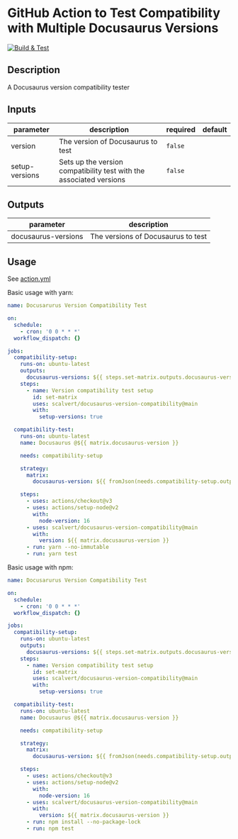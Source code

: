 # GitHub Action to Test Compatibility with Multiple Docusaurus Versions

[![Build & Test](https://github.com/scalvert/docusaurus-version-compatibility/actions/workflows/test.yml/badge.svg)](https://github.com/scalvert/docusaurus-version-compatibility/actions/workflows/test.yml)

<!-- action-docs-description -->
## Description

A Docusaurus version compatibility tester
<!-- action-docs-description -->

<!-- action-docs-inputs -->
## Inputs

| parameter | description | required | default |
| --- | --- | --- | --- |
| version | The version of Docusaurus to test | `false` |  |
| setup-versions | Sets up the version compatibility test with the associated versions | `false` |  |
<!-- action-docs-inputs -->

<!-- action-docs-outputs -->
## Outputs

| parameter | description |
| --- | --- |
| docusaurus-versions | The versions of Docusaurus to test |
<!-- action-docs-outputs -->

## Usage

See [action.yml](action.yml)

Basic usage with yarn:

```yaml
name: Docusarurus Version Compatibility Test

on:
  schedule:
    - cron: '0 0 * * *'
  workflow_dispatch: {}

jobs:
  compatibility-setup:
    runs-on: ubuntu-latest
    outputs:
      docusaurus-versions: ${{ steps.set-matrix.outputs.docusaurus-versions }}
    steps:
      - name: Version compatibility test setup
        id: set-matrix
        uses: scalvert/docusaurus-version-compatibility@main
        with:
          setup-versions: true

  compatibility-test:
    runs-on: ubuntu-latest
    name: Docusaurus @${{ matrix.docusaurus-version }}

    needs: compatibility-setup

    strategy:
      matrix:
        docusaurus-version: ${{ fromJson(needs.compatibility-setup.outputs.docusaurus-versions) }}

    steps:
      - uses: actions/checkout@v3
      - uses: actions/setup-node@v2
        with:
          node-version: 16
      - uses: scalvert/docusaurus-version-compatibility@main
        with:
          version: ${{ matrix.docusaurus-version }}
      - run: yarn --no-immutable
      - run: yarn test

```

Basic usage with npm:

```yaml
name: Docusarurus Version Compatibility Test

on:
  schedule:
    - cron: '0 0 * * *'
  workflow_dispatch: {}

jobs:
  compatibility-setup:
    runs-on: ubuntu-latest
    outputs:
      docusaurus-versions: ${{ steps.set-matrix.outputs.docusaurus-versions }}
    steps:
      - name: Version compatibility test setup
        id: set-matrix
        uses: scalvert/docusaurus-version-compatibility@main
        with:
          setup-versions: true

  compatibility-test:
    runs-on: ubuntu-latest
    name: Docusaurus @${{ matrix.docusaurus-version }}

    needs: compatibility-setup

    strategy:
      matrix:
        docusaurus-version: ${{ fromJson(needs.compatibility-setup.outputs.docusaurus-versions) }}

    steps:
      - uses: actions/checkout@v3
      - uses: actions/setup-node@v2
        with:
          node-version: 16
      - uses: scalvert/docusaurus-version-compatibility@main
        with:
          version: ${{ matrix.docusaurus-version }}
      - run: npm install --no-package-lock
      - run: npm test
```
